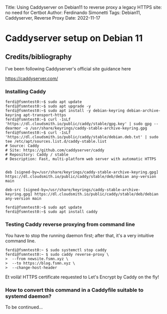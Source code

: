 Title: Using Caddyserver on Debian11 to reverse proxy a legacy HTTPS site: no need for Certbot
Author: Ferdinando Simonetti
Tags: Debian11, Caddyserver, Reverse Proxy
Date: 2022-11-17

# Caddyserver setup on Debian 11

## Credits/bibliography
I've been following Caddyserver's official site guidance here

https://caddyserver.com/

### Installing Caddy

```
ferdi@fsmntest0:~$ sudo apt update
ferdi@fsmntest0:~$ sudo apt upgrade -y
ferdi@fsmntest0:~$ sudo apt install -y debian-keyring debian-archive-keyring apt-transport-https
ferdi@fsmntest0:~$ curl -1sLf 'https://dl.cloudsmith.io/public/caddy/stable/gpg.key' | sudo gpg --dearmor -o /usr/share/keyrings/caddy-stable-archive-keyring.gpg
ferdi@fsmntest0:~$ curl -1sLf 'https://dl.cloudsmith.io/public/caddy/stable/debian.deb.txt' | sudo tee /etc/apt/sources.list.d/caddy-stable.list
# Source: Caddy
# Site: https://github.com/caddyserver/caddy
# Repository: Caddy / stable
# Description: Fast, multi-platform web server with automatic HTTPS


deb [signed-by=/usr/share/keyrings/caddy-stable-archive-keyring.gpg] https://dl.cloudsmith.io/public/caddy/stable/deb/debian any-version main

deb-src [signed-by=/usr/share/keyrings/caddy-stable-archive-keyring.gpg] https://dl.cloudsmith.io/public/caddy/stable/deb/debian any-version main

ferdi@fsmntest0:~$ sudo apt update
ferdi@fsmntest0:~$ sudo apt install caddy
```
### Testing Caddy reverse proxying from command line

You have to stop the running daemon first; after that, it's a very intuitive command line.
```
ferdi@fsmntest0:~ $ sudo systemctl stop caddy
ferdi@fsmntest0:~ $ sudo caddy reverse-proxy \
>  --from newsite.fsmn.xyz \
>  --to https://blog.fsmn.xyz \
>  --change-host-header
```
Et voilà! HTTPS certificate requested to Let's Encrypt by Caddy on the fly! 

### How to convert this command in a Caddyfile suitable to systemd daemon?

To be continued...
